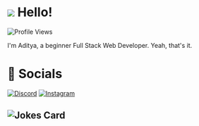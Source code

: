 # <img src="https://cdn.discordapp.com/emojis/731212038470238299.gif?size=40" /> Hello!
![Profile Views](https://komarev.com/ghpvc/?username=adityahardi&color=1F6FEB)

I'm Aditya, a beginner Full Stack Web Developer. Yeah, that's it.

</details>

# 🤙 Socials
[![Discord](https://img.shields.io/badge/Discord-%237289DA.svg?style=for-the-badge&logo=discord&logoColor=white)](https://discord.com/users/675232774663438373)
[![Instagram](https://img.shields.io/badge/Instagram-%23E4405F.svg?style=for-the-badge&logo=Instagram&logoColor=white)](https://www.instagram.com/eitchaditty)


![Jokes Card](https://readme-jokes.vercel.app/api?theme=tokyonight)
<br>
-----
